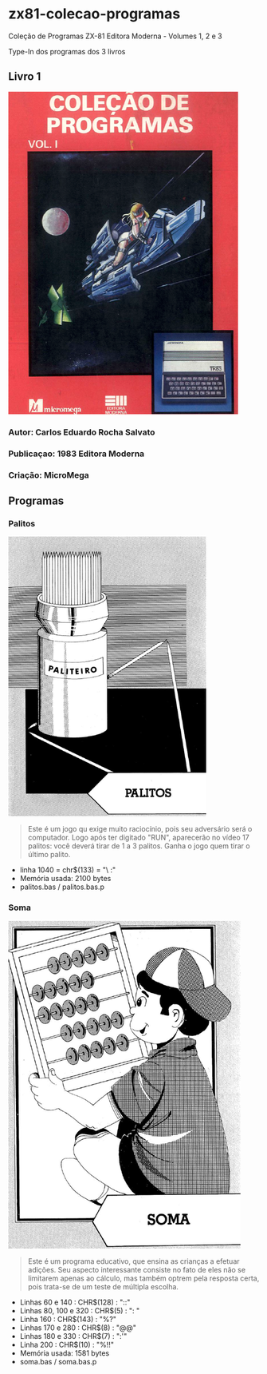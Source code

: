 # zx81-colecao-programas
Coleção de Programas ZX-81 Editora Moderna - Volumes 1, 2 e 3

Type-In dos programas dos 3 livros

## Livro 1
![Capa Livro 1](images/capa-colecao1.png)

### Autor: **Carlos Eduardo Rocha Salvato**
### Publicaçao: **1983 Editora Moderna**
### Criação: **MicroMega**

## Programas
### Palitos
![Palitos](images/palitos.png)

>Este é um jogo qu exige muito raciocínio, pois seu adversário será o computador. Logo após ter digitado "RUN", aparecerão no vídeo 17 palitos: você deverá tirar de 1 a 3  palitos. Ganha o jogo quem tirar o último palito.
* linha 1040 = chr$(133) = "\ :"
* Memória usada: 2100 bytes
* palitos.bas / palitos.bas.p
### Soma
![Soma](images/soma.png)

>Este é um programa educativo, que ensina as crianças a efetuar adições. Seu aspecto interessante consiste no fato de eles não se limitarem apenas ao cálculo, mas também optrem pela resposta certa, pois trata-se de um teste de múltipla escolha.
* Linhas 60 e 140 : CHR$(128) : "\::"
* Linhas 80, 100 e 320 : CHR$(5) : "\: "
* Linha 160 : CHR$(143) : "%?"
* Linhas 170 e 280 : CHR$(8) : "\@@"
* Linhas 180 e 330 : CHR$(7) : "\:'"
* Linha 200 : CHR$(10) : "%\!!"
* Memória usada: 1581 bytes
* soma.bas / soma.bas.p

